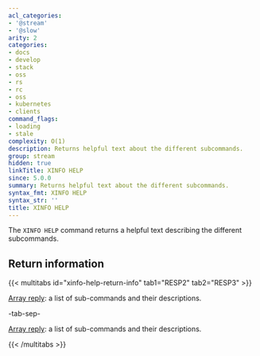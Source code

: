 ```yaml
---
acl_categories:
- '@stream'
- '@slow'
arity: 2
categories:
- docs
- develop
- stack
- oss
- rs
- rc
- oss
- kubernetes
- clients
command_flags:
- loading
- stale
complexity: O(1)
description: Returns helpful text about the different subcommands.
group: stream
hidden: true
linkTitle: XINFO HELP
since: 5.0.0
summary: Returns helpful text about the different subcommands.
syntax_fmt: XINFO HELP
syntax_str: ''
title: XINFO HELP
---
```

The `XINFO HELP` command returns a helpful text describing the different subcommands.

## Return information

{{< multitabs id="xinfo-help-return-info" 
    tab1="RESP2" 
    tab2="RESP3" >}}

[Array reply](../../develop/reference/protocol-spec#arrays): a list of sub-commands and their descriptions.

-tab-sep-

[Array reply](../../develop/reference/protocol-spec#arrays): a list of sub-commands and their descriptions.

{{< /multitabs >}}
